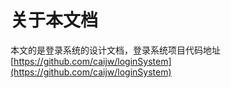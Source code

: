 # 关于本文档

本文的是登录系统的设计文档，登录系统项目代码地址    [https://github.com/caijw/loginSystem](https://github.com/caijw/loginSystem)



